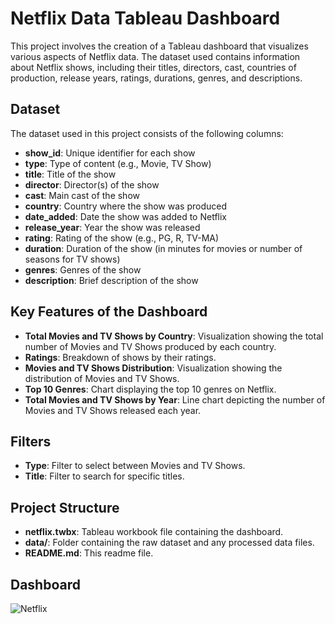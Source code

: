 # Netflix Data Tableau Dashboard
  
 This project involves the creation of a Tableau dashboard that visualizes various aspects of Netflix data. The dataset used contains information about Netflix shows, including their titles, directors, cast, countries of production, release years, ratings, durations, genres, and descriptions.

## Dataset 

The dataset used in this project consists of the following columns:

- **show_id**: Unique identifier for each show
- **type**: Type of content (e.g., Movie, TV Show)
- **title**: Title of the show
- **director**: Director(s) of the show
- **cast**: Main cast of the show
- **country**: Country where the show was produced
- **date_added**: Date the show was added to Netflix
- **release_year**: Year the show was released
- **rating**: Rating of the show (e.g., PG, R, TV-MA)
- **duration**: Duration of the show (in minutes for movies or number of seasons for TV shows)
- **genres**: Genres of the show
- **description**: Brief description of the show

## Key Features of the Dashboard

- **Total Movies and TV Shows by Country**: Visualization showing the total number of Movies and TV Shows produced by each country.
- **Ratings**: Breakdown of shows by their ratings.
- **Movies and TV Shows Distribution**: Visualization showing the distribution of Movies and TV Shows.
- **Top 10 Genres**: Chart displaying the top 10 genres on Netflix.
- **Total Movies and TV Shows by Year**: Line chart depicting the number of Movies and TV Shows released each year.

## Filters 

- **Type**: Filter to select between Movies and TV Shows.
- **Title**: Filter to search for specific titles.

## Project Structure

- **netflix.twbx**: Tableau workbook file containing the dashboard.
- **data/**: Folder containing the raw dataset and any processed data files.
- **README.md**: This readme file.

## Dashboard 

![Netflix](https://github.com/bhkritika/Netflix-Data-Tableau-Dashboard/assets/141895513/dfc9b370-5c62-44d0-af3b-6712ff889234)
